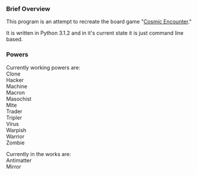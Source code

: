 <h3>Brief Overview</h3>
This program is an attempt to recreate the board game "<a href="http://en.wikipedia.org/wiki/Cosmic_Encounter">Cosmic Encounter</a>."

It is written in Python 3.1.2 and in it's current state it is just command line based.

<h3>Powers</h3>
Currently working powers are:<br>
Clone<br>
Hacker<br>
Machine<br>
Macron<br>
Masochist<br>
Mite<br>
Trader<br>
Tripler<br>
Virus<br>
Warpish<br>
Warrior<br>
Zombie

Currently in the works are:<br>
Antimatter<br>
Mirror
